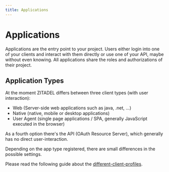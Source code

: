 ```yaml
---
title: Applications
---
```



# Applications

Applications are the entry point to your project. Users either login into one of your clients and interact with them directly or use one of your API, maybe without even knowing. All applications share the roles and authorizations of their project.

## Application Types 

At the moment ZITADEL differs between three client types (with user interaction):
- Web (Server-side web applications such as java, .net, ...)
- Native (native, mobile or desktop applications)
- User Agent (single page applications / SPA, generally JavaScript executed in the browser)

As a fourth option there's the API (OAuth Resource Server), which generally has no direct user-interaction.

Depending on the app type registered, there are small differences in the possible settings.

Please read the following guide about the
[different-client-profiles](../../guides/integrate/oauth-recommended-flows.md#different-client-profiles).
